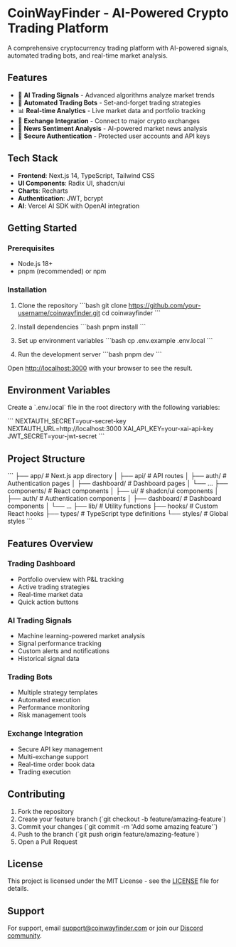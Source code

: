 # CoinWayFinder - AI-Powered Crypto Trading Platform

A comprehensive cryptocurrency trading platform with AI-powered signals, automated trading bots, and real-time market analysis.

## Features

- 🤖 **AI Trading Signals** - Advanced algorithms analyze market trends
- 🔄 **Automated Trading Bots** - Set-and-forget trading strategies
- 📊 **Real-time Analytics** - Live market data and portfolio tracking
- 🔗 **Exchange Integration** - Connect to major crypto exchanges
- 📰 **News Sentiment Analysis** - AI-powered market news analysis
- 🔐 **Secure Authentication** - Protected user accounts and API keys

## Tech Stack

- **Frontend**: Next.js 14, TypeScript, Tailwind CSS
- **UI Components**: Radix UI, shadcn/ui
- **Charts**: Recharts
- **Authentication**: JWT, bcrypt
- **AI**: Vercel AI SDK with OpenAI integration

## Getting Started

### Prerequisites

- Node.js 18+ 
- pnpm (recommended) or npm

### Installation

1. Clone the repository
\`\`\`bash
git clone https://github.com/your-username/coinwayfinder.git
cd coinwayfinder
\`\`\`

2. Install dependencies
\`\`\`bash
pnpm install
\`\`\`

3. Set up environment variables
\`\`\`bash
cp .env.example .env.local
\`\`\`

4. Run the development server
\`\`\`bash
pnpm dev
\`\`\`

Open [http://localhost:3000](http://localhost:3000) with your browser to see the result.

## Environment Variables

Create a \`.env.local\` file in the root directory with the following variables:

\`\`\`
NEXTAUTH_SECRET=your-secret-key
NEXTAUTH_URL=http://localhost:3000
XAI_API_KEY=your-xai-api-key
JWT_SECRET=your-jwt-secret
\`\`\`

## Project Structure

\`\`\`
├── app/                 # Next.js app directory
│   ├── api/            # API routes
│   ├── auth/           # Authentication pages
│   ├── dashboard/      # Dashboard pages
│   └── ...
├── components/         # React components
│   ├── ui/            # shadcn/ui components
│   ├── auth/          # Authentication components
│   ├── dashboard/     # Dashboard components
│   └── ...
├── lib/               # Utility functions
├── hooks/             # Custom React hooks
├── types/             # TypeScript type definitions
└── styles/            # Global styles
\`\`\`

## Features Overview

### Trading Dashboard
- Portfolio overview with P&L tracking
- Active trading strategies
- Real-time market data
- Quick action buttons

### AI Trading Signals
- Machine learning-powered market analysis
- Signal performance tracking
- Custom alerts and notifications
- Historical signal data

### Trading Bots
- Multiple strategy templates
- Automated execution
- Performance monitoring
- Risk management tools

### Exchange Integration
- Secure API key management
- Multi-exchange support
- Real-time order book data
- Trading execution

## Contributing

1. Fork the repository
2. Create your feature branch (\`git checkout -b feature/amazing-feature\`)
3. Commit your changes (\`git commit -m 'Add some amazing feature'\`)
4. Push to the branch (\`git push origin feature/amazing-feature\`)
5. Open a Pull Request

## License

This project is licensed under the MIT License - see the [LICENSE](LICENSE) file for details.

## Support

For support, email support@coinwayfinder.com or join our [Discord community](https://discord.gg/coinwayfinder).
